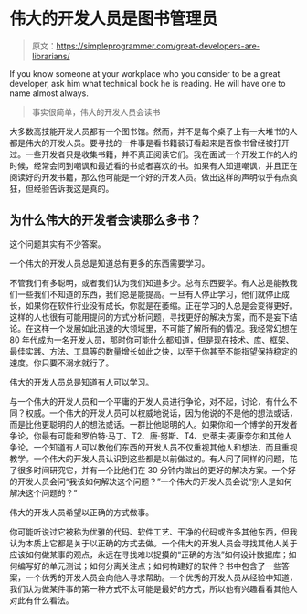 # 伟大的开发人员是图书管理员

> 原文：<https://simpleprogrammer.com/great-developers-are-librarians/>

If you know someone at your workplace who you consider to be a great developer, ask him what technical book he is reading. He will have one to name almost always.

> 事实很简单，伟大的开发人员会读书

大多数高技能开发人员都有一个图书馆。然而，并不是每个桌子上有一大堆书的人都是伟大的开发人员。要寻找的一件事是看书籍装订看起来是否像书曾经被打开过。一些开发者只是收集书籍，并不真正阅读它们。我在面试一个开发工作的人的时候，经常会问到嘲讽和最近看的书或者喜欢的书。如果有人知道嘲讽，并且正在阅读好的开发书籍，那么他可能是一个好的开发人员。做出这样的声明似乎有点疯狂，但经验告诉我这是真的。

## **为什么伟大的开发者会读那么多书？**

这个问题其实有不少答案。

一个伟大的开发人员总是知道总有更多的东西需要学习。

不管我们有多聪明，或者我们认为我们知道多少。总有东西要学。有人总是能教我们一些我们不知道的东西，我们总是能提高。一旦有人停止学习，他们就停止成长，如果你在软件行业没有成长，你就是在萎缩。正在学习的人总是会变得更好。这样的人也很有可能用提问的方式分析问题，寻找更好的解决方案，而不是妄下结论。在这样一个发展如此迅速的大领域里，不可能了解所有的情况。我经常幻想在 80 年代成为一名开发人员，那时你可能什么都知道，但是现在技术、库、框架、最佳实践、方法、工具等的数量增长如此之快，以至于你甚至不能指望保持稳定的速度。你只要不溺水就行了。

伟大的开发人员总是知道有人可以学习。

与一个伟大的开发人员和一个平庸的开发人员进行争论，对不起，讨论，有什么不同？权威。一个伟大的开发人员可以权威地说话，因为他说的不是他的想法或话，而是比他更聪明的人的想法或话。一群比他聪明的人。如果你和一个博学的开发者争论，你最有可能和罗伯特·马丁、T2、唐·努斯、T4、史蒂夫·麦康奈尔和其他人争论。一个知道有人可以教他们东西的开发人员不仅重视其他人和想法，而且重视教学。一个伟大的开发人员认识到这些都是以前做过的。有人问了同样的问题，花了很多时间研究它，并有一个比他们在 30 分钟内做出的更好的解决方案。一个好的开发人员会问“我该如何解决这个问题？”一个伟大的开发人员会说“别人是如何解决这个问题的？”

伟大的开发人员希望以正确的方式做事。

你可能听说过它被称为优雅的代码、软件工艺、干净的代码或许多其他东西，但我认为本质上它都是关于以正确的方式去做。一个伟大的开发人员会寻找其他人关于应该如何做某事的观点，永远在寻找难以捉摸的“正确的方法”如何设计数据库；如何编写好的单元测试；如何分离关注点；如何构建好的软件？书中包含了一些答案，一个优秀的开发人员会向他人寻求帮助。一个优秀的开发人员从经验中知道，我们认为做某件事的第一种方式不太可能是最好的方式，所以他有兴趣看看其他人对此有什么看法。